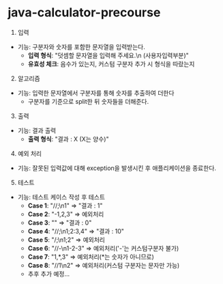 # java-calculator-precourse

1. 입력

- 기능: 구분자와 숫자를 포함한 문자열을 입력받는다.
    - **입력 형식**: "덧셈할 문자열을 입력해 주세요.\n (사용자입력부분)"
    - **유효성 체크**: 음수가 있는지, 커스텀 구분자 추가 시 형식을 따랐는지

2. 알고리즘

- 기능: 입력한 문자열에서 구분자를 통해 숫자를 추출하여 더한다
    - 구분자를 기준으로 split한 뒤 숫자들을 더해준다.

3. 출력

- 기능: 결과 출력
    - **출력 형식**: "결과 : X (X는 양수)"

4. 예외 처리

- 기능: 잘못된 입력값에 대해 exception을 발생시킨 후 애플리케이션을 종료한다.

5. 테스트

- 기능: 테스트 케이스 작성 후 테스트
    - **Case 1**: "//;\n1" => "결과 : 1"
    - **Case 2**: "-1,2,3" => 예외처리
    - **Case 3**: "" => "결과 : 0"
    - **Case 4**: "//;\n1;2:3,4" => "결과 : 10"
    - **Case 5**: "/;\n1;2" => 예외처리
    - **Case 6**: "//-\n1-2-3" => 예외처리('-'는 커스텀구분자 불가)
    - **Case 7**: "1,*,3" => 예외처리(*는 숫자가 아니므로)
    - **Case 8**: "//1\n2" => 예외처리(커스텀 구분자는 문자만 가능)
    - 추후 추가 예정...